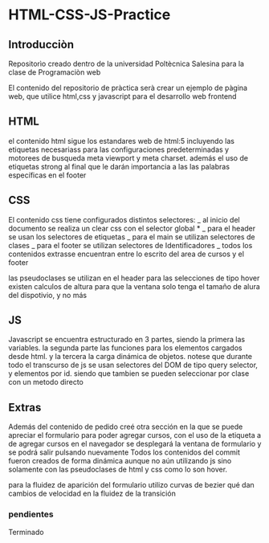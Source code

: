 # HTML-CSS-JS-Practice

## Introducciòn

Repositorìo creado dentro de la universidad Poltècnica Salesina para la clase de Programaciòn web

El contenido del repositorio de pràctica serà crear un ejemplo de pàgina web, que utilice html,css y javascript para el desarrollo web frontend

## HTML

el contenido html sigue los estandares web de html:5 incluyendo las etiquetas necesariass para las configuraciones predeterminadas y motorees de busqueda meta viewport y meta charset. 
además el uso de etiquetas strong al final que le darán importancia a las las palabras específicas en el footer




## CSS

El contenido css tiene configurados distintos selectores:
_ al inicio del documento se realiza un clear css con el selector global * 
_ para el header  se usan los selectores de etiquetas
_ para el main se utilizan selectores de clases
_ para el footer se utilizan selectores de Identificadores
_ todos los contenidos extrasse encuentran entre lo escrito del area de cursos y el footer


las pseudoclases se utilizan en el header para las selecciones de tipo hover
existen calculos de altura para que la ventana solo tenga el tamaño de alura del dispotivio, y no más

## JS

Javascript se encuentra estructurado en 3 partes, siendo la primera las variables.
la segunda parte las funciones para los elementos cargados desde html.
y la tercera la carga dinámica de objetos.
notese que durante todo el transcurso de js se usan selectores del DOM de tipo query selector, y elementos por id.
siendo que tambien se pueden seleccionar por clase con un metodo directo






## Extras
Además del contenido de pedido creé otra sección en la que se puede apreciar el formulario para poder agregar cursos, con el uso de la etiqueta a de agregar cursos en el navegador se desplegará la ventana de formulario y se podrá salir pulsando nuevamente
Todos los contenidos del commit fueron creados de forma dinámica aunque no aún utilizando js sino solamente con las pseudoclases de html y css como lo son hover.

para la fluidez de aparición del formulario utilizo curvas de bezier qué dan cambios de velocidad en la fluidez de la transición 

### pendientes

Terminado